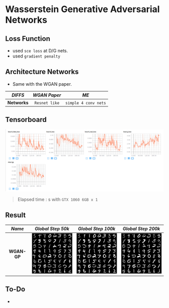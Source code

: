 # Wasserstein Generative Adversarial Networks

## Loss Function

* used ``sce loss`` at D/G nets.
* used ``gradient penalty``

## Architecture Networks

* Same with the WGAN paper.

*DIFFS* | *WGAN Paper* | *ME*  |
 :---:  |     :---:    | :---: |
 **Networks** | ``Resnet like`` | ``simple 4 conv nets`` |

## Tensorboard

![result](./wgan_tb.png)

> Elapsed time : s with ``GTX 1060 6GB x 1``

## Result

*Name* | *Global Step 50k* | *Global Step 100k* | *Global Step 200k*
:---: | :---: | :---: | :---:
**WGAN-GP**   | ![img](./gen_img/train_00050000.png) | ![img](./gen_img/train_00100000.png) | ![img](./gen_img/train_00200000.png)

## To-Do
*